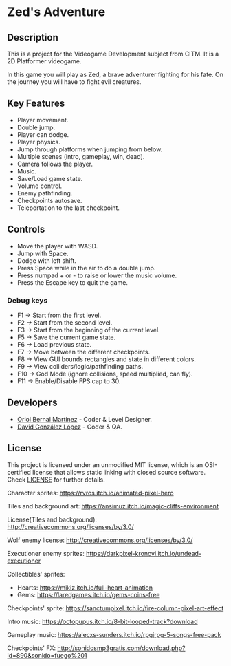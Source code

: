 # Zed's Adventure

## Description

This is a project for the Videogame Development subject from CITM.
It is a 2D Platformer videogame.

In this game you will play as Zed, a brave adventurer fighting for his fate. On the journey you will have to fight evil creatures.

## Key Features
- Player movement.
- Double jump.
- Player can dodge.
- Player physics.
- Jump through platforms when jumping from below.
- Multiple scenes (intro, gameplay, win, dead).
- Camera follows the player.
- Music.
- Save/Load game state.
- Volume control.
- Enemy pathfinding.
- Checkpoints autosave.
- Teleportation to the last checkpoint.

 
## Controls

 - Move the player with WASD.
 - Jump with Space.
 - Dodge with left shift.
 - Press Space while in the air to do a double jump.
 - Press numpad + or - to raise or lower the music volume.
 - Press the Escape key to quit the game.
 
 ### Debug keys
 
 - F1 -> Start from the first level.
 - F2 -> Start from the second level.
 - F3 -> Start from the beginning of the current level.
 - F5 -> Save the current game state.
 - F6 -> Load previous state.
 - F7 -> Move between the different checkpoints.
 - F8 -> View GUI bounds rectangles and state in different colors.
 - F9 -> View colliders/logic/pathfinding paths.
 - F10 -> God Mode (ignore collisions, speed multiplied, can fly).
 - F11 -> Enable/Disable FPS cap to 30.

## Developers

 - [Oriol Bernal Martínez](https://github.com/UriKurae) - Coder & Level Designer.
 - [David González López](https://github.com/magix7) - Coder & QA.

## License

This project is licensed under an unmodified MIT license, which is an OSI-certified license that allows static linking with closed source software. Check [LICENSE](LICENSE) for further details.

Character sprites: https://rvros.itch.io/animated-pixel-hero

Tiles and background art: https://ansimuz.itch.io/magic-cliffs-environment

License(Tiles and background): http://creativecommons.org/licenses/by/3.0/

Wolf enemy license: http://creativecommons.org/licenses/by/3.0/

Executioner enemy sprites: https://darkpixel-kronovi.itch.io/undead-executioner

Collectibles' sprites:
- Hearts: https://mikiz.itch.io/full-heart-animation
- Gems: https://laredgames.itch.io/gems-coins-free

Checkpoints' sprite: https://sanctumpixel.itch.io/fire-column-pixel-art-effect

Intro music: https://octopupus.itch.io/8-bit-looped-track?download

Gameplay music: https://alecxs-sunders.itch.io/rpgjrpg-5-songs-free-pack

Checkpoints' FX: http://sonidosmp3gratis.com/download.php?id=890&sonido=fuego%201

